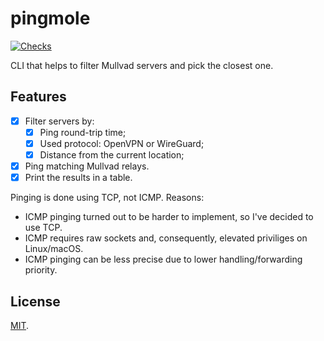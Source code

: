 # pingmole

[![Checks](https://img.shields.io/github/actions/workflow/status/norskeld/pingmole/checks.yml?style=flat-square&colorA=22272d&colorB=22272d&label=checks)](https://github.com/norskeld/pingmole/actions/workflows/checks.yml)

CLI that helps to filter Mullvad servers and pick the closest one.

## Features

- [x] Filter servers by:
  - [x] Ping round-trip time;
  - [x] Used protocol: OpenVPN or WireGuard;
  - [x] Distance from the current location;
- [x] Ping matching Mullvad relays.
- [x] Print the results in a table.

Pinging is done using TCP, not ICMP. Reasons:

- ICMP pinging turned out to be harder to implement, so I've decided to use TCP.
- ICMP requires raw sockets and, consequently, elevated priviliges on Linux/macOS.
- ICMP pinging can be less precise due to lower handling/forwarding priority.

## License

[MIT](LICENSE).
